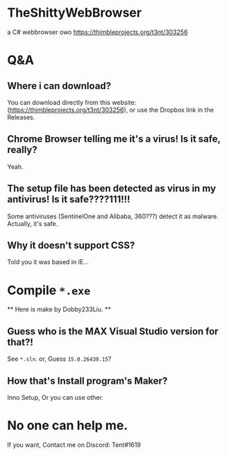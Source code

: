 # TheShittyWebBrowser
a C# webbrowser owo
https://thimbleprojects.org/t3nt/303256
# Q&A
## Where i can download?

You can download directly from this website: (https://thimbleprojects.org/t3nt/303256), or use the Dropbox link in the Releases.

## Chrome Browser telling me it's a virus! Is it safe, really?

Yeah.

## The setup file has been detected as virus in my antivirus! Is it safe????111!!!

Some antiviruses (SentinelOne and Alibaba, 360???) detect it as malware.  Actually, it's safe.


## Why it doesn't support CSS?

Told you it was based in IE...

# Compile `*.exe`
** Here is make by Dobby233Liu. **
## Guess who is the MAX Visual Studio version for that?!
See `*.sln`. or, Guess `15.0.26430.15`?
## How that's Install program's Maker?
Inno Setup, Or you can use other.

# No one can help me.
If you want, Contact me on Discord: Tent#1619
